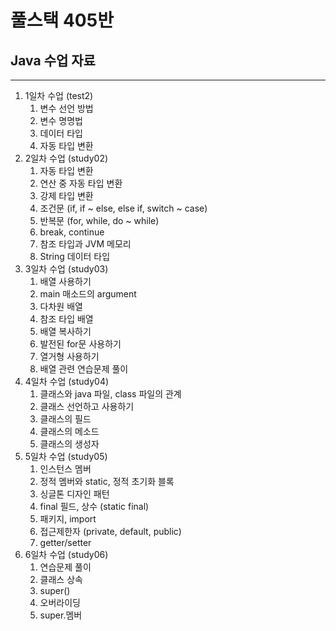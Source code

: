 # 풀스택 405반
## Java 수업 자료

---

1. 1일차 수업 (test2)
   1. 변수 선언 방법
   2. 변수 명명법
   3. 데이터 타입
   4. 자동 타입 변환
2. 2일차 수업 (study02)
   1. 자동 타입 변환
   2. 연산 중 자동 타입 변환
   3. 강제 타입 변환
   4. 조건문 (if, if ~ else, else if, switch ~ case)
   5. 반복문 (for, while, do ~ while)
   6. break, continue
   7. 참조 타입과 JVM 메모리
   8. String 데이터 타입
3. 3일차 수업 (study03)
   1. 배열 사용하기
   2. main 매소드의 argument
   3. 다차원 배열
   4. 참조 타입 배열
   5. 배열 복사하기
   6. 발전된 for문 사용하기
   7. 열거형 사용하기
   8. 배열 관련 연습문제 풀이
4. 4일차 수업 (study04)
   1. 클래스와 java 파일, class 파일의 관계
   2. 클래스 선언하고 사용하기
   3. 클래스의 필드
   4. 클래스의 메소드
   5. 클래스의 생성자
5. 5일차 수업 (study05)
   1. 인스턴스 멤버
   2. 정적 멤버와 static, 정적 초기화 블록
   3. 싱글톤 디자인 패턴
   4. final 필드, 상수 (static final)
   5. 패키지, import
   6. 접근제한자 (private, default, public)
   7. getter/setter
6. 6일차 수업 (study06)
   1. 연습문제 풀이
   2. 클래스 상속
   3. super()
   4. 오버라이딩
   5. super.멤버